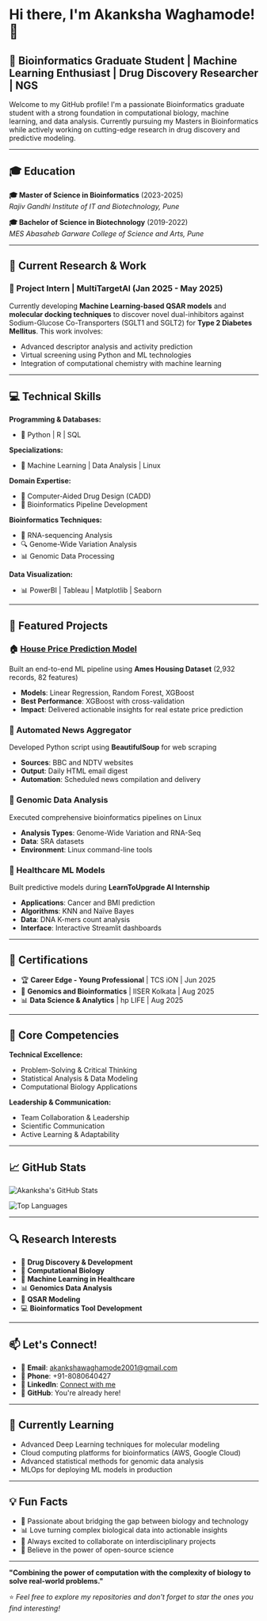 # Hi there, I'm Akanksha Waghamode! 👋

## 🧬 Bioinformatics Graduate Student | Machine Learning Enthusiast | Drug Discovery Researcher | NGS 

Welcome to my GitHub profile! I'm a passionate Bioinformatics graduate student with a strong foundation in computational biology, machine learning, and data analysis. Currently pursuing my Masters in Bioinformatics while actively working on cutting-edge research in drug discovery and predictive modeling.

---

## 🎓 Education

**🎓 Master of Science in Bioinformatics** (2023-2025)  
*Rajiv Gandhi Institute of IT and Biotechnology, Pune*

**🎓 Bachelor of Science in Biotechnology** (2019-2022)  
*MES Abasaheb Garware College of Science and Arts, Pune*

---

## 🔬 Current Research & Work

### 🧪 Project Intern | MultiTargetAI (Jan 2025 - May 2025)
Currently developing **Machine Learning-based QSAR models** and **molecular docking techniques** to discover novel dual-inhibitors against Sodium-Glucose Co-Transporters (SGLT1 and SGLT2) for **Type 2 Diabetes Mellitus**. This work involves:
- Advanced descriptor analysis and activity prediction
- Virtual screening using Python and ML technologies
- Integration of computational chemistry with machine learning

---

## 💻 Technical Skills

**Programming & Databases:**
- 🐍 Python | R | SQL

**Specializations:**
- 🤖 Machine Learning | Data Analysis | Linux

**Domain Expertise:**
- 💊 Computer-Aided Drug Design (CADD)
- 🧬 Bioinformatics Pipeline Development

**Bioinformatics Techniques:**
- 🧬 RNA-sequencing Analysis
- 🔍 Genome-Wide Variation Analysis
- 📊 Genomic Data Processing

**Data Visualization:**
- 📊 PowerBI | Tableau | Matplotlib | Seaborn

---

## 🚀 Featured Projects

### 🏠 [House Price Prediction Model](https://github.com/akanksha3-3/ames-house-price-prediction)
Built an end-to-end ML pipeline using **Ames Housing Dataset** (2,932 records, 82 features)
- **Models**: Linear Regression, Random Forest, XGBoost
- **Best Performance**: XGBoost with cross-validation
- **Impact**: Delivered actionable insights for real estate price prediction

### 📧 Automated News Aggregator
Developed Python script using **BeautifulSoup** for web scraping
- **Sources**: BBC and NDTV websites
- **Output**: Daily HTML email digest
- **Automation**: Scheduled news compilation and delivery

### 🧬 Genomic Data Analysis
Executed comprehensive bioinformatics pipelines on Linux
- **Analysis Types**: Genome-Wide Variation and RNA-Seq
- **Data**: SRA datasets
- **Environment**: Linux command-line tools

### 🏥 Healthcare ML Models
Built predictive models during **LearnToUpgrade AI Internship**
- **Applications**: Cancer and BMI prediction
- **Algorithms**: KNN and Naïve Bayes
- **Data**: DNA K-mers count analysis
- **Interface**: Interactive Streamlit dashboards

---

## 📜 Certifications

- 🏆 **Career Edge - Young Professional** | TCS iON | Jun 2025
- 🧬 **Genomics and Bioinformatics** | IISER Kolkata | Aug 2025
- 📊 **Data Science & Analytics** | hp LIFE | Aug 2025

---

## 🌟 Core Competencies

**Technical Excellence:**
- Problem-Solving & Critical Thinking
- Statistical Analysis & Data Modeling
- Computational Biology Applications

**Leadership & Communication:**
- Team Collaboration & Leadership
- Scientific Communication
- Active Learning & Adaptability

---

## 📈 GitHub Stats

![Akanksha's GitHub Stats](https://github-readme-stats.vercel.app/api?username=akanksha3-3&show_icons=true&theme=radical)

![Top Languages](https://github-readme-stats.vercel.app/api/top-langs/?username=akanksha3-3&layout=compact&theme=radical)

---

## 🔍 Research Interests

- 💊 **Drug Discovery & Development**
- 🧬 **Computational Biology**
- 🤖 **Machine Learning in Healthcare**
- 📊 **Genomics Data Analysis**
- 🔬 **QSAR Modeling**
- 💻 **Bioinformatics Tool Development**

---

## 📫 Let's Connect!

- 📧 **Email**: [akankshawaghamode2001@gmail.com](mailto:akankshawaghamode2001@gmail.com)
- 📱 **Phone**: +91-8080640427
- 💼 **LinkedIn**: [Connect with me](https://www.linkedin.com/in/akanksha-waghamode-25aa9724a/)
- 🐙 **GitHub**: You're already here!

---

## 🌱 Currently Learning

- Advanced Deep Learning techniques for molecular modeling
- Cloud computing platforms for bioinformatics (AWS, Google Cloud)
- Advanced statistical methods for genomic data analysis
- MLOps for deploying ML models in production

---

## 💡 Fun Facts

- 🧬 Passionate about bridging the gap between biology and technology
- 📊 Love turning complex biological data into actionable insights
- 🎯 Always excited to collaborate on interdisciplinary projects
- 🌟 Believe in the power of open-source science

---

**"Combining the power of computation with the complexity of biology to solve real-world problems."**

⭐ *Feel free to explore my repositories and don't forget to star the ones you find interesting!*
